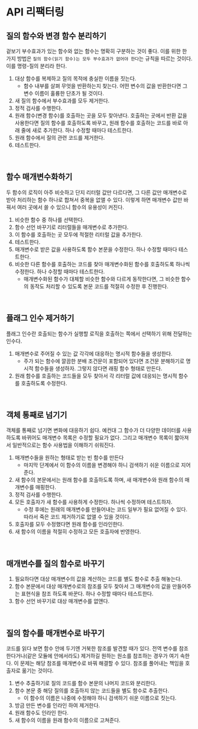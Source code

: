 # API 리팩터링

## 질의 함수와 변경 함수 분리하기

겉보기 부수효과가 있는 함수와 없는 함수는 명확히 구분하는 것이 좋다. 이를 위한 한 가지 방법은 `질의 함수(읽기 함수)는 모두 부수효과가 없어야 한다`는 규칙을 따르는 것이다. 이를 명령-질의 분리라 한다.

1. 대상 함수를 복제하고 질의 목적에 충실한 이름을 짓는다.
   - 함수 내부를 살펴 무엇을 반환하는지 찾는다. 어떤 변수의 값을 반환한다면 그 변수 이름이 훌륭한 단초가 될 것이다.
2. 새 질의 함수에서 부수효과를 모두 제거한다.
3. 정적 검사를 수행한다.
4. 원래 함수(변경 함수)를 호출하는 곳을 모두 찾아낸다. 호출하는 곳에서 반환 값을 사용한다면 질의 함수를 호출하도록 바꾸고, 원래 함수를 호출하는 코드를 바로 아래 줄에 새로 추가한다. 하나 수정할 때마다 테스트한다.
5. 원래 함수에서 질의 관련 코드를 제거한다.
6. 테스트한다.

<br />

## 함수 매개변수화하기

두 함수의 로직이 아주 비슷하고 단지 리터럴 값만 다르다면, 그 다른 값만 매개변수로 받아 처리하는 함수 하나로 합쳐서 중복을 없앨 수 있다. 이렇게 하면 매개변수 값만 바꿔서 여러 곳에서 쓸 수 있으니 함수의 유용성이 커진다.

1. 비슷한 함수 중 하나를 선택한다.
2. 함수 선언 바꾸기로 리터럴들을 매개변수로 추가한다.
3. 이 함수를 호출하는 곳 모두에 적절한 리터럴 값을 추가한다.
4. 테스트한다.
5. 매개변수로 받은 값을 사용하도록 함수 본문을 수정한다. 하나 수정할 때마다 테스트한다.
6. 비슷한 다른 함수를 호출하는 코드를 찾아 매개변수화된 함수를 호출하도록 하나씩 수정한다. 하나 수정할 때마다 테스트한다.
   - 매개변수화된 함수가 대체할 비슷한 함수와 다르게 동작한다면, 그 비슷한 함수의 동작도 처리할 수 있도록 본문 코드를 적절히 수정한 후 진행한다.

<br />

## 플래그 인수 제거하기

플래그 인수란 호출되는 함수가 실행할 로직을 호출하는 쪽에서 선택하기 위해 전달하는 인수다.

1. 매개변수로 주어질 수 있는 값 각각에 대응하는 명시적 함수들을 생성한다.
   - 주가 되는 함수에 깔끔한 분배 조건문이 포함되어 있다면 조건문 분해하기로 명시적 함수들을 생성하자. 그렇지 않다면 래핑 함수 형태로 만든다.
2. 원래 함수를 호출하는 코드들을 모두 찾아서 각 리터럴 값에 대응되는 명시적 함수를 호출하도록 수정한다.

<br />

## 객체 통째로 넘기기

객체를 통째로 넘기면 변화에 대응하기 쉽다. 예컨대 그 함수가 더 다양한 데이터를 사용하도록 바뀌어도 매개변수 목록은 수정할 필요가 없다. 그리고 매개변수 목록이 짧아져서 일반적으로는 함수 사용법을 이해하기 쉬워진다.

1. 매개변수들을 원하는 형태로 받는 빈 함수를 만든다
   - 마지막 단계에서 이 함수의 이름을 변경해야 하니 검색하기 쉬운 이름으로 지어준다.
2. 새 함수의 본문에서는 원래 함수를 호출하도록 하며, 새 매개변수와 원래 함수의 매개변수를 매핑한다.
3. 정적 검사를 수행한다.
4. 모든 호출자가 새 함수를 사용하게 수정한다. 하나씩 수정하며 테스트하자.
   - 수정 후에는 원래의 매개변수를 만들어내는 코드 일부가 필요 없어질 수 있다. 따라서 죽은 코드 제거하기로 없앨 수 있을 것이다.
5. 호출자를 모두 수정했다면 원래 함수를 인라인한다.
6. 새 함수의 이름을 적절히 수정하고 모든 호출자에 반영한다.

<br />

## 매개변수를 질의 함수로 바꾸기

1. 필요하다면 대상 매개변수의 값을 계산하는 코드를 별도 함수로 추출 해놓는다.
2. 함수 본문에서 대상 매개변수로의 참조를 모두 찾아서 그 매개변수의 값을 만들어주는 표현식을 참조 하도록 바꾼다. 하나 수정할 때마다 테스트한다.
3. 함수 선언 바꾸기로 대상 매개변수를 없앤다.

<br />

## 질의 함수를 매개변수로 바꾸기

코드를 읽다 보면 함수 안에 두기엔 거북한 참조를 발견할 때가 있다. 전역 변수를 참조한다거나(같은 모듈에 안에서라도) 제거하길 원하는 원소를 참조하는 경우가 여기 속한다. 이 문제는 해당 참조를 매개변수로 바꿔 해결할 수 있다. 참조를 풀어내는 책임을 호출자로 옮기는 것이다.

1. 변수 추출하기로 질의 코드를 함수 본문의 나머지 코드와 분리한다.
2. 함수 본문 중 해당 질의를 호출하지 않는 코드들을 별도 함수로 추출한다.
   - 이 함수의 이름은 나중에 수정해야 하니 검색하기 쉬운 이름으로 짓는다.
3. 방금 만든 변수를 인라인 하여 제거한다.
4. 원래 함수도 인라인 한다.
5. 새 함수의 이름을 원래 함수의 이름으로 고쳐준다.

<br />
